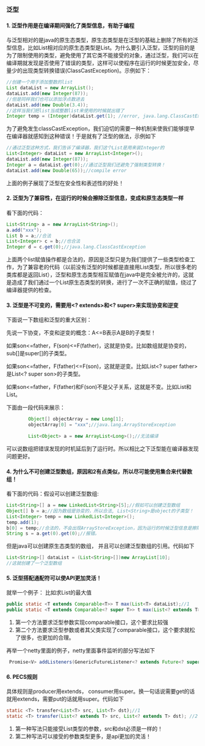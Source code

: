 ### 泛型

#### 1. 泛型作用是在编译期间强化了类型信息，有助于编程

与泛型相对的是java的原生态类型，原生态类型是在泛型的基础上删除了所有的泛型信息，比如List<E>相对应的原生态类型是List。为什么要引入泛型，泛型的目的是为了限制使用的类型，避免使用了其它类不能接受的对象，通过泛型，我们可以在编译期就发现是否使用了错误的类型，这样可以使程序在运行的时候更加安全，尽量少的出现类型转换错误(ClassCastException)。示例如下：

```java
//创建一个用于添加整数的list
List dataList = new ArrayList();
dataList.add(new Integer(87));
//但是同样我们也可以添加浮点数进去
dataList.add(new Double(3.4));
//这样当我们把list当成整数list来使用的时候就出错了
Integer temp = (Integer)dataList.get(1); //error, java.lang.ClassCastException
```

为了避免发生classCastException，我们迫切的需要一种机制来使我们能够提早在编译器就感知到这种错误！于是就有了泛型的做法，示例如下

```java
//通过泛型这种方式，我们告诉了编译器，我们这个List是用来装Integer的
List<Integer> dataList = new ArrayList<Integer>();
dataList.add(new Integer(87));
Integer a = dataList.get(0);//通过泛型我们还避免了强制类型转换！
dataList.add(new Double(65));//compile error
```

上面的例子展现了泛型在安全性和表述性的好处！



#### 2. 泛型为了兼容性，在运行的时候会擦除泛型信息，变成和原生态类型一样

看下面的代码：

```java
List<String> a = new ArrayList<String>();
a.add("xxx");
List b = a;//合法
List<Integer> c = b;//也合法
Integer d = c.get(0);//java.lang.ClassCastException
```

上面两个list赋值操作都是合法的，原因是泛型只是为我们提供了一些类型检查工作，为了兼容老的代码（以前没有泛型的时候都是直接用List类型，所以很多老的类库都是返回List），泛型和原生态类型相互赋值在java中是完全被允许的，这就是造成了我们通过一个List原生态类型的转换，进行了一次不正确的赋值，绕过了编译器提供的检查。



#### 3. 泛型是不可变的，需要用<? extends>和<? super>来实现协变和逆变

下面说一下数组和泛型的重大区别：

先说一下协变，不变和逆变的概念：A<=B表示A是B的子类型！

如果son<=father，F(son)<=F(father)，这就是协变。比如数组就是协变的，sub[]是super[]的子类型。

如果son<=father，F(father)<=F(son)，这就是逆变。比如List<? super father>是List<? super son>的子类型。

如果son<=father，F(father)和F(son)不是父子关系，这就是不变。比如List<son>和List<father>。

下面由一段代码来展示：

```java
        Object[] objectArray = new Long[1];
        objectArray[0] = "xxx";//java.lang.ArrayStoreException
        
        List<Object> a = new ArrayList<Long>();//无法编译
```

可以说数组把错误发现的时机延后到了运行时。所以相比之下泛型能在编译器发现问题更好。



#### 4. 为什么不可创建泛型数组，原因和2有点类似，所以尽可能使用集合来代替数组！

看下面的代码：假设可以创建泛型数组:

```java
List<String>[] a = new LinkedList<String>[5];//假如可以创建泛型数组
Object[] b = a;//因为数组是协变的，所以合法, List<String>是object的子类型！
List<Integer> temp = new LinkedList<Integer>();
temp.add(1);
b[0] = temp;//合法的，不会出现ArrayStoreException，因为运行的时候泛型信息是擦除的，实际上就是LinkedList类型
String s = a.get(0).get(0);//报错。

```

但是java可以创建原生态类型的数组， 并且可以创建泛型数组的引用。代码如下

```java
List<String>[] dataList = (List<String>[])new ArrayList[10];
//这就创建了一个泛型数组
```



#### 5. 泛型搭配通配符可以使API更加灵活！

就举一个例子：
比如求List的最大值

```java
public static <T extends Comparable<T>> T max(List<T> dataList);//1
public static <T extends Comparable<? super T>> t max(List<? extends T> dataList);//2
```

1. 第一个方法要求泛型参数实现comparable接口，这个要求比较强
2. 第二个方法要求泛型参数或者其父类实现了comparable接口，这个要求就松了很多，也更加的合理。

再举一个netty里面的例子，netty里面事件监听的部分写法如下

```java
 Promise<V> addListeners(GenericFutureListener<? extends Future<? super V>>... listeners);
```



#### 6. PECS规则

具体规则是producer用extends， consumer用super。换一句话说需要get的话就用extends，需要put的话就用super。代码如下

```java
static <T> transfer<List<T> src, List<T> dst);//1
static <T> transfer(List<? extends T> src, List<? extends T> dst); //2
```

1. 第一种写法只能接受List<T>类型的参数，src和dst必须是一样的！
2. 第二种写法可以接受的参数类型更多，是api更加的灵活！



